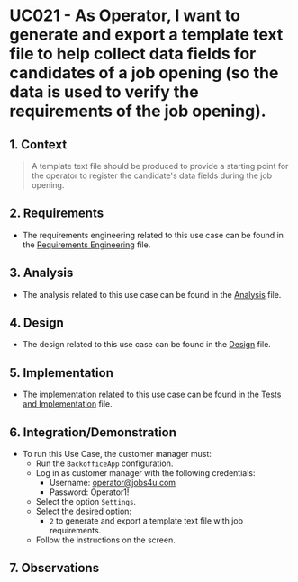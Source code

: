 # UC021 - As Operator, I want to generate and export a template text file to help collect data fields for candidates of a job opening (so the data is used to verify the requirements of the job opening).

## 1. Context

> A template text file should be produced to provide a starting point for the operator to register the candidate's data fields during the job opening.

## 2. Requirements

* The requirements engineering related to this use case can be found in the [Requirements Engineering](01.requirements-engineering/README.md) file.

## 3. Analysis

* The analysis related to this use case can be found in the [Analysis](02.analysis/README.md) file.
 
## 4. Design

* The design related to this use case can be found in the [Design](03.design/README.md) file.

## 5. Implementation

* The implementation related to this use case can be found in the [Tests and Implementation](04.test-and-implementation/README.md) file.

## 6. Integration/Demonstration

* To run this Use Case, the customer manager must:
    - Run the `BackofficeApp` configuration.
    - Log in as customer manager with the following credentials:
        - Username: operator@jobs4u.com
        - Password: Operator1!
    - Select the option `Settings`.
    - Select the desired option:
        - `2` to generate and export a template text file with job requirements.
    - Follow the instructions on the screen.

## 7. Observations

